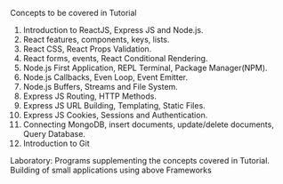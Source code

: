 
Concepts to be covered in Tutorial
1. Introduction to ReactJS, Express JS and Node.js.
2. React features, components, keys, lists.
3. React CSS, React Props Validation.
4. React forms, events, React Conditional Rendering.
5. Node.js First Application, REPL Terminal, Package Manager(NPM).
6. Node.js Callbacks, Even Loop, Event Emitter.
7. Node.js Buffers, Streams and File System.
8. Express JS Routing, HTTP Methods.
9. Express JS URL Building, Templating, Static Files.
10. Express JS Cookies, Sessions and Authentication.
11. Connecting MongoDB, insert documents, update/delete documents, Query Database.
12. Introduction to Git

Laboratory:
Programs supplementing the concepts covered in Tutorial.
Building of small applications using above Frameworks